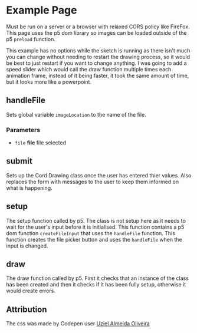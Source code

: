 # Example Page
Must be run on a server or a browser with relaxed CORS policy like FireFox.
This page uses the p5 dom library so images can be loaded outside of the p5 `preload` function.

This example has no options while the sketch is running as there isn't much you can change without needing to restart the drawing process, so it would be best to just restart if you want to change anything. I was going to add a speed slider which would call the draw function multiple times each animation frame, instead of it being faster, it took the same amount of time, but it looks more like a powerpoint.

## handleFile
Sets global variable `imageLocation` to the name of the file.
### Parameters
* `file` **file** file selected

## submit
Sets up the Cord Drawing class once the user has entered thier values. Also replaces the form with messages to the user to keep them informed on what is happening. 

## setup
The setup function called by p5. The class is not setup here as it needs to wait for the user's input before it is initialised. This function contains a p5 dom function `createFileInput` that uses the `handleFile` function. This function creates the file picker button and uses the `handleFile` when the input is changed.

## draw
The draw function called by p5. First it checks that an instance of the class has been created and then it checks if it has been fully setup, otherwise it would create errors.

## Attribution
The css was made by Codepen user [Uziel Almeida Oliveira](https://codepen.io/uzielweb/pen/vyXqpx)